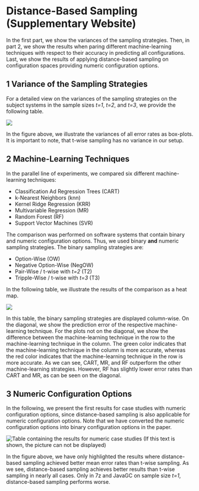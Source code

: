 # Distance-Based Sampling (Supplementary Website)

In the first part, we show the variances of the sampling strategies. 
Then, in part 2, we show the results when paring different machine-learning techniques with respect to their accuracy in predicting all configurations. 
Last, we show the results of applying distance-based sampling on configuration spaces providing numeric configuration options.

## 1 Variance of the Sampling Strategies

For a detailed view on the variances of the sampling strategies on the subject systems in the sample sizes *t=1*, *t=2*, and *t=3*, we provide the following table.

[![](https://preview.ibb.co/daJGnn/Variances.png)](https://image.ibb.co/nyZYYS/Variances.png)

In the figure above, we illustrate the variances of all error rates as box-plots.
It is important to note, that t-wise sampling has no variance in our setup.


## 2 Machine-Learning Techniques

In the parallel line of experiments, we compared six different machine-learning techniques:
* Classification Ad Regression Trees (CART)
* k-Nearest Neighbors (knn)
* Kernel Ridge Regression (KRR)
* Multivariable Regression (MR)
* Random Forest (RF)
* Support Vector Machines (SVR)

The comparison was performed on software systems that contain binary and numeric configuration options.
Thus, we used binary **and** numeric sampling strategies.
The binary sampling strategies are:
* Option-Wise (OW)
* Negative Option-Wise (NegOW)
* Pair-Wise / t-wise with *t=2* (T2)
* Tripple-Wise / t-wise with *t=3* (T3)

In the following table, we illustrate the results of the comparison as a heat map.

[![](https://preview.ibb.co/kG2ntS/Machine_Learning_Techniques2.jpg)](https://image.ibb.co/kG2ntS/Machine_Learning_Techniques2.jpg)

In this table, the binary sampling strategies are displayed column-wise.
On the diagonal, we show the prediction error of the respective machine-learning technique.
For the plots not on the diagonal, we show the difference between the machine-learning technique in the row to the machine-learning technique in the column.
The green color indicates that the machine-learning technique in the column is more accurate, whereas the red color indicates that the machine-learning technique in the row is more accurate.
As we can see, CART, MR, and RF outperform the other machine-learning strategies.
However, RF has slightly lower error rates than CART and MR, as can be seen on the diagonal.

## 3 Numeric Configuration Options

In the following, we present the first results for case studies with numeric configuration options, since distance-based sampling is also applicable for numeric configuration options.
Note that we have converted the numeric configuration options into binary configuration options in the paper.

![Table containing the results for numeric case studies (If this text is shown, the picture can not be displayed)](https://preview.ibb.co/hN2fxn/table.png)

In the figure above, we have only highlighted the results where distance-based sampling achieved better mean error rates than t-wise sampling.
As we see, distance-based sampling achieves better results than t-wise sampling in nearly all cases.
Only in 7z and JavaGC on sample size *t=1*, distance-based sampling performs worse.
